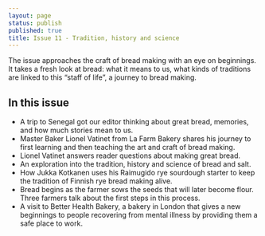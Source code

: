 ```yaml
---
layout: page
status: publish
published: true
title: Issue 11 - Tradition, history and science
---
```


The issue approaches the craft of bread making with an eye on beginnings. It takes a fresh look at bread: what it means to us, what kinds of traditions are linked to this “staff of life”, a journey to bread making.

## In this issue

-   A trip to Senegal got our editor thinking about great bread, memories, and how much stories mean to us.
-   Master Baker Lionel Vatinet from La Farm Bakery shares his journey to first learning and then teaching the art and craft of bread making.
-   Lionel Vatinet answers reader questions about making great bread.
-   An exploration into the tradition, history and science of bread and salt.
-   How Jukka Kotkanen uses his Raimugido rye sourdough starter to keep the tradition of Finnish rye bread making alive.
-   Bread begins as the farmer sows the seeds that will later become flour. Three farmers talk about the first steps in this process.
-   A visit to Better Health Bakery, a bakery in London that gives a new beginnings to people recovering from mental illness by providing them a safe place to work.
